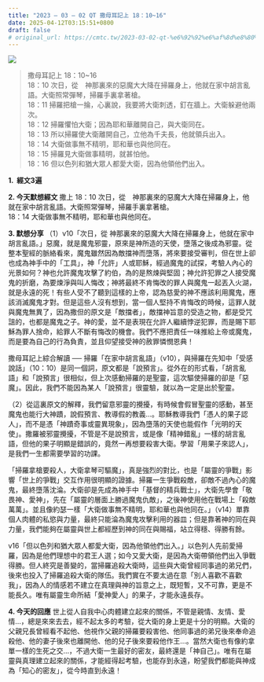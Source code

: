 ```yaml
---
title: "2023 – 03 – 02 QT 撒母耳記上 18：10~16"
date: 2025-04-12T03:15:51+0800
draft: false
# original_url: https://cmtc.tw/2023-03-02-qt-%e6%92%92%e6%af%8d%e8%80%b3%e8%a8%98%e4%b8%8a-18%ef%bc%9a1016
---
```


![](/images/qt.jpg)
> 撒母耳記上 18：10\~16  
> 18：10 次日，從　神那裏來的惡魔大大降在掃羅身上，他就在家中胡言亂語。大衛照常彈琴，掃羅手裏拿著槍。  
> 18：11 掃羅把槍一掄，心裏說，我要將大衛刺透，釘在牆上。大衛躲避他兩次。  
> 18：12 掃羅懼怕大衛；因為耶和華離開自己，與大衛同在。  
> 18：13 所以掃羅使大衛離開自己，立他為千夫長，他就領兵出入。  
> 18：14 大衛做事無不精明，耶和華也與他同在。  
> 18：15 掃羅見大衛做事精明，就甚怕他。  
> 18：16 但以色列和猶大眾人都愛大衛，因為他領他們出入。

**1.  經文3遍**

**2. 今天默想經文**
撒上 18：10 次日，從　神那裏來的惡魔大大降在掃羅身上，他就在家中胡言亂語。大衛照常彈琴，掃羅手裏拿著槍。  
18：14 大衛做事無不精明，耶和華也與他同在。

**3. 默想分享**
（1）v10「次日，從 神那裏來的惡魔大大降在掃羅身上，他就在家中胡言亂語。」惡魔，就是魔鬼邪靈，原來是神所造的天使，墮落之後成為邪靈。從整本聖經的脈絡看來，魔鬼雖然因為敵擋神而墮落，將來要接受審判，但在世上卻也成為神手中的「工具」，神「允許」人或耶穌，經過魔鬼的試探，考驗人內心的光景如何？神也允許魔鬼攻擊了約伯，為的是熬煉與堅固；神允許犯罪之人接受魔鬼的折磨，為要煉淨與叫人悔改；神將最終不肯悔改的罪人與魔鬼一起丟入火湖，就是永遠的死！有些人受不了聽到這樣的上帝，認為慈愛的神不應該利用魔鬼，應該消滅魔鬼才對。但是這些人沒有想到，當一個人堅持不肯悔改的時候，這罪人就與魔鬼無異了，因為撒但的原文是「敵擋者」，敵擋神旨意的受造之物，都是受咒詛的，也都是魔鬼之子。神的愛，並不是表現在允許人繼續悖逆犯罪，而是賜下耶穌為罪人捨命，給罪人不斷有悔改的機會。我們不應把責任一味推給上帝或魔鬼，而是要為自己的行為負責，並且仰望接受神的赦罪憐憫恩典！

撒母耳記上綜合解讀 ── 掃羅「在家中胡言亂語」（v10），與掃羅在先知中「受感說話」（10：10）是同一個詞，原文都是「說預言」。從外在的形式看，「胡言亂語」和「說預言」很相似，但上次感動掃羅的是聖靈，這次驅使掃羅的卻是「惡魔」。因此，我們不能因為某人「說預言」很靈驗，就以為一定是出於聖靈。

（2）從這裏原文的解釋，我們留意邪靈的攪擾，有時候會假冒聖靈的感動，甚至魔鬼也能行大神蹟，說假預言、教導假的教義…。耶穌教導我們「憑人的果子認人」，而不是憑「神蹟奇事或靈異現象」，因為墮落的天使也能假作「光明的天使」。撒羅被邪靈攪擾，不管是不是說預言，或是像「精神錯亂」一樣的胡言亂語，但他的果子明顯是錯誤的，竟然一再想要殺害大衛。學習「用果子來認人」，是我們一生都需要學習的功課。

「掃羅拿槍要殺人，大衛拿琴可驅魔」，真是強烈的對比，也是「屬靈的爭戰」影響「世上的爭戰」交互作用很明顯的證據。掃羅一生爭戰殺敵，卻敵不過內心的魔鬼，最終墮落沈淪。大衛卻是先成為神手中「基督的精兵戰士」，大衛先學會「敬畏神、愛神」，先在「屬靈的層面上勝過魔鬼仇敵」，之後神使用他在戰場上「殺敵萬萬」。並且像約瑟一樣「大衛做事無不精明，耶和華也與他同在。」（v14）單靠個人肉體的私慾與力量，最終只能淪為魔鬼攻擊利用的器皿；但是靠著神的同在與力量，我們能夠在屬靈與世上都經歷到神的同在與賜福，站立得穩、得勝有餘。

v16「但以色列和猶大眾人都愛大衛，因為他領他們出入。」以色列人先前愛掃羅，因為是他們理想中的君王人選；如今又愛大衛，是因為大衛帶領他們出入爭戰得勝。但人終究是善變的，當掃羅追殺大衛時，這些與大衛曾經同事過的弟兄們，後來也投入了掃羅追殺大衛的隊伍。我們實在不要太過在意「別人喜歡不喜歡我」，因為人的情感若不建立在真理與神的旨意之上，既短暫，又不可靠，更是不能長久。唯有屬靈生命所結「愛神愛人」的果子，才能永遠長存。

**4. 今天的回應**
世上從人自我中心肉體建立起來的關係，不管是親情、友情、愛情…，總是來來去去，經不起太多的考驗，從大衛的身上更是十分的明顯。大衛的父親兄長曾經看不起他、他視作父親的掃羅要殺害他、他同事過的弟兄後來奉命追殺他、他的妻子後來也離開他、他的兒子後來要殺他作王…。當然大衛也有像約拿單一樣的生死之交…，不過大衛一生最好的密友，最終還是「神自己」。唯有在屬靈與真理建立起來的關係，才能經得起考驗，也能存到永遠，盼望我們都能與神成為「知心的密友」，從今時直到永遠！
